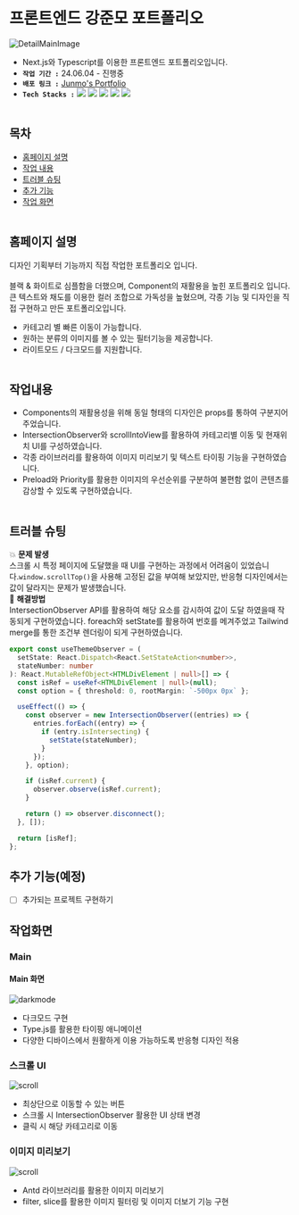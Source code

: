 # 프론트엔드 강준모 포트폴리오

![DetailMainImage](https://github.com/user-attachments/assets/edd0d5ab-09fb-4808-a445-edbf0e7023a1)

- Next.js와 Typescript를 이용한 프론트엔드 포트폴리오입니다.
  <br/>
- **`작업 기간 :`** 24.06.04 - 진행중
- **`배포 링크 :`** [Junmo's Portfolio](https://junmo-portfolio.vercel.app/)
- **`Tech Stacks :`** <img src="https://img.shields.io/badge/Next.js-000000?style=flat-square&logo=Next.js&logoColor=white"/> <img src="https://img.shields.io/badge/React-61DAFB?style=flat-square&logo=React&logoColor=black"/> <img src="https://img.shields.io/badge/Typescript-3178C6?style=flat-square&logo=Typescript&logoColor=white"/> <img src="https://img.shields.io/badge/Tailwind CSS-06B6D4?style=flat-square&logo=Tailwind CSS&logoColor=white"/> <img src="https://img.shields.io/badge/styled-components-#DB7093?style=flat-square&logo=styled-components&logoColor=white"/>
  <br/>
  <br/>

## 목차

- [홈페이지 설명](#홈페이지-설명)
- [작업 내용](#작업내용)
- [트러블 슈팅](#트러블-슈팅)
- [추가 기능](<#추가-기능(예정)>)
- [작업 화면](#작업화면)
  <br/>
  <br/>

## 홈페이지 설명

디자인 기획부터 기능까지 직접 작업한 포트폴리오 입니다.  
<br/>
블랙 & 화이트로 심플함을 더했으며, Component의 재활용을 높힌 포트폴리오 입니다.
큰 텍스트와 채도를 이용한 컬러 조합으로 가독성을 높혔으며,
각종 기능 및 디자인을 직접 구현하고 만든 포트폴리오입니다.

- 카테고리 별 빠른 이동이 가능합니다.
- 원하는 분류의 이미지를 볼 수 있는 필터기능을 제공합니다.
- 라이트모드 / 다크모드를 지원합니다.
  <br/>
  <br/>

## 작업내용

- Components의 재활용성을 위해 동일 형태의 디자인은 props를 통하여 구분지어 주었습니다.
- IntersectionObserver와 scrollIntoView를 활용하여 카테고리별 이동 및 현재위치 UI를 구성하였습니다.
- 각종 라이브러리를 활용하여 이미지 미리보기 및 텍스트 타이핑 기능을 구현하였습니다.
- Preload와 Priority를 활용한 이미지의 우선순위를 구분하여 불편함 없이 콘텐츠를 감상할 수 있도록 구현하였습니다.
  <br/>
  <br/>

## 트러블 슈팅

💥 **문제 발생**  
스크롤 시 특정 페이지에 도달했을 때 UI를 구현하는 과정에서 어려움이 있었습니다.`window.scrollTop()`을 사용해 고정된 값을 부여해 보았지만, 반응형 디자인에서는 값이 달라지는 문제가 발생했습니다.
<br/>
👏 **해결방법**  
IntersectionObserver API를 활용하여 해당 요소를 감시하여 값이 도달 하였을때 작동되게 구현하였습니다. foreach와 setState를 활용하여 번호를 메겨주었고 Tailwind merge를 통한 조건부 렌더링이 되게 구현하였습니다.

```typescript
export const useThemeObserver = (
  setState: React.Dispatch<React.SetStateAction<number>>,
  stateNumber: number
): React.MutableRefObject<HTMLDivElement | null>[] => {
  const isRef = useRef<HTMLDivElement | null>(null);
  const option = { threshold: 0, rootMargin: `-500px 0px` };

  useEffect(() => {
    const observer = new IntersectionObserver((entries) => {
      entries.forEach((entry) => {
        if (entry.isIntersecting) {
          setState(stateNumber);
        }
      });
    }, option);

    if (isRef.current) {
      observer.observe(isRef.current);
    }

    return () => observer.disconnect();
  }, []);

  return [isRef];
};
```

## 추가 기능(예정)

- [ ] 추가되는 프로젝트 구현하기

## 작업화면

### Main

#### Main 화면

![darkmode](https://github.com/user-attachments/assets/e2dd9027-8634-49ad-9138-7798355b655b)

- 다크모드 구현
- Type.js를 활용한 타이핑 애니메이션
- 다양한 디바이스에서 원활하게 이용 가능하도록 반응형 디자인 적용

### 스크롤 UI

![scroll](https://github.com/user-attachments/assets/ad632af7-884e-451b-a2fd-557b814031f8)

- 최상단으로 이동할 수 있는 버튼
- 스크롤 시 IntersectionObserver 활용한 UI 상태 변경
- 클릭 시 해당 카테고리로 이동

### 이미지 미리보기

![scroll](https://github.com/user-attachments/assets/ad632af7-884e-451b-a2fd-557b814031f8)

- Antd 라이브러리를 활용한 이미지 미리보기
- filter, slice를 활용한 이미지 필터링 및 이미지 더보기 기능 구현
